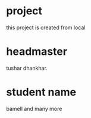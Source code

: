 # project 
this project is created from local

# headmaster
tushar dhankhar.

# student name
bamell
and many more